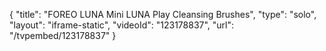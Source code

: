 {
    "title": "FOREO LUNA Mini   LUNA Play Cleansing Brushes",
    "type": "solo",
    "layout": "iframe-static",
    "videoId": "123178837",
    "url": "\/tvpembed\/123178837"
}